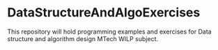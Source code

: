 # DataStructureAndAlgoExercises
This repository will hold programming examples and exercises for Data structure and algorithm design MTech WILP subject.
